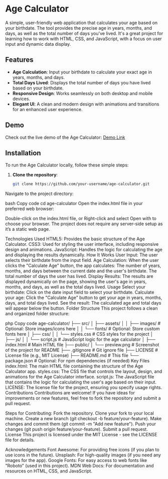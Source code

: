 # Age Calculator

A simple, user-friendly web application that calculates your age based on your birthdate. The tool provides the precise age in years, months, and days, as well as the total number of days you've lived. It's a great project for learning how to work with HTML, CSS, and JavaScript, with a focus on user input and dynamic data display.

## Features

- **Age Calculation**: Input your birthdate to calculate your exact age in years, months, and days.
- **Total Days Lived**: Displays the total number of days you have lived based on your birthdate.
- **Responsive Design**: Works seamlessly on both desktop and mobile devices.
- **Elegant UI**: A clean and modern design with animations and transitions for an enhanced user experience.

## Demo

Check out the live demo of the Age Calculator: [Demo Link](https://your-demo-link.com)

## Installation

To run the Age Calculator locally, follow these simple steps:

1. **Clone the repository**:
   ```bash
   git clone https://github.com/your-username/age-calculator.git
Navigate to the project directory:

bash
Copy code
cd age-calculator
Open the index.html file in your preferred web browser:

Double-click on the index.html file, or
Right-click and select Open with to choose your browser.
The project does not require any server-side setup as it’s a static web page.

Technologies Used
HTML5: Provides the basic structure of the Age Calculator.
CSS3: Used for styling the user interface, including responsive design and animations.
JavaScript: Handles the logic for calculating the age and displaying the results dynamically.
How It Works
User Input: The user selects their birthdate from the input field.
Age Calculation: When the user clicks the "Calculate Age" button, the app calculates:
The number of years, months, and days between the current date and the user's birthdate.
The total number of days the user has lived.
Display Results: The results are displayed dynamically on the page, showing the user's age in years, months, and days, as well as the total days lived.
Usage
Select your birthdate: Click on the date input field to select your birthdate.
Calculate your age: Click the "Calculate Age" button to get your age in years, months, days, and total days lived.
See the result: The calculated age and total days will appear below the button.
Folder Structure
This project follows a clean and organized folder structure:

php
Copy code
age-calculator/
├── src/
│   ├── assets/
│   │   ├── images/            # Optional: Store images/icons here
│   │   └── fonts/             # Optional: Store custom fonts here
│   ├── css/
│   │   └── styles.css         # CSS styles for the project
│   ├── js/
│   │   └── script.js          # JavaScript logic for the age calculator
│   ├── index.html             # Main HTML file
├── public/
│   └── preview.png            # Screenshot of the project for README
├── .gitignore                 # Git ignore file
├── LICENSE                    # License file (e.g., MIT License)
├── README.md                  # This file
└── package.json               # Optional: For npm dependencies (if needed)
Key Files
index.html: The main HTML file containing the structure of the Age Calculator app.
styles.css: The CSS file that controls the layout, design, and animations for the Age Calculator interface.
script.js: The JavaScript file that contains the logic for calculating the user's age based on their input.
LICENSE: The license file for the project, ensuring you specify usage rights.
Contributions
Contributions are welcome! If you have ideas for improvements or new features, feel free to fork the repository and submit a pull request.

Steps for Contributing:
Fork the repository.
Clone your fork to your local machine.
Create a new branch (git checkout -b feature/your-feature).
Make changes and commit them (git commit -m "Add new feature").
Push your changes (git push origin feature/your-feature).
Submit a pull request.
License
This project is licensed under the MIT License - see the LICENSE file for details.

Acknowledgements
Font Awesome: For providing free icons (if you plan to use icons in the future).
Unsplash: For high-quality images (if you need any images for the app).
Google Fonts: For easy access to web fonts like "Roboto" (used in this project).
MDN Web Docs: For documentation and resources on HTML, CSS, and JavaScript.
